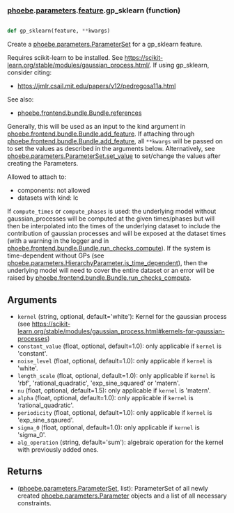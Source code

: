 ### [phoebe](phoebe.md).[parameters](phoebe.parameters.md).[feature](phoebe.parameters.feature.md).gp_sklearn (function)


```py

def gp_sklearn(feature, **kwargs)

```



Create a [phoebe.parameters.ParameterSet](phoebe.parameters.ParameterSet.md) for a gp_sklearn feature.

Requires scikit-learn to be installed.  See https://scikit-learn.org/stable/modules/gaussian_process.html/.
If using gp_sklearn, consider citing:
* https://jmlr.csail.mit.edu/papers/v12/pedregosa11a.html

See also:
* [phoebe.frontend.bundle.Bundle.references](phoebe.frontend.bundle.Bundle.references.md)

Generally, this will be used as an input to the kind argument in
[phoebe.frontend.bundle.Bundle.add_feature](phoebe.frontend.bundle.Bundle.add_feature.md).  If attaching through
[phoebe.frontend.bundle.Bundle.add_feature](phoebe.frontend.bundle.Bundle.add_feature.md), all `**kwargs` will be
passed on to set the values as described in the arguments below.  Alternatively,
see [phoebe.parameters.ParameterSet.set_value](phoebe.parameters.ParameterSet.set_value.md) to set/change the values
after creating the Parameters.

Allowed to attach to:
* components: not allowed
* datasets with kind: lc

If `compute_times` or `compute_phases` is used: the underlying model without
gaussian_processes will be computed at the given times/phases but will then
be interpolated into the times of the underlying dataset to include the
contribution of gaussian processes and will be exposed at the dataset
times (with a warning in the logger and in
[phoebe.frontend.bundle.Bundle.run_checks_compute](phoebe.frontend.bundle.Bundle.run_checks_compute.md)).  If the system is
time-dependent without GPs
(see [phoebe.parameters.HierarchyParameter.is_time_dependent](phoebe.parameters.HierarchyParameter.is_time_dependent.md)), then
the underlying model will need to cover the entire dataset or an error
will be raised by [phoebe.frontend.bundle.Bundle.run_checks_compute](phoebe.frontend.bundle.Bundle.run_checks_compute.md).


Arguments
----------
* `kernel` (string, optional, default='white'): Kernel for the gaussian
    process (see https://scikit-learn.org/stable/modules/gaussian_process.html#kernels-for-gaussian-processes)
* `constant_value` (float, optional, default=1.0): only applicable if `kernel` is
    'constant'.
* `noise_level` (float, optional, default=1.0): only applicable if `kernel` is 'white'.
* `length_scale` (float, optional, default=1.0): only applicable if `kernel` is 'rbf', 'rational_quadratic',
    'exp_sine_squared' or 'matern'.
* `nu` (float, optional, default=1.5): only applicable if `kernel` is 'matern'.
* `alpha` (float, optional, default=1.0): only applicable if `kernel` is 'rational_quadratic'.
* `periodicity` (float, optional, default=1.0): only applicable if `kernel` is 'exp_sine_sqaured'.
* `sigma_0` (float, optional, default=1.0): only applicable if `kernel` is 'sigma_0'.
* `alg_operation` (string, default='sum'): algebraic operation for the kernel with previously added ones.

Returns
--------
* ([phoebe.parameters.ParameterSet](phoebe.parameters.ParameterSet.md), list): ParameterSet of all newly created
    [phoebe.parameters.Parameter](phoebe.parameters.Parameter.md) objects and a list of all necessary
    constraints.

